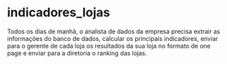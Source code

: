 # indicadores_lojas
 Todos os dias de manhã, o analista de dados da empresa precisa extrair as informações do banco de dados, calcular os principais indicadores, enviar para o gerente de cada loja os resultados da sua loja no formato de one page e enviar para a diretoria o ranking das lojas.
